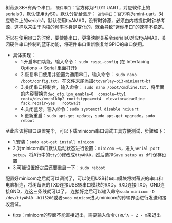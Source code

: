 树莓派3B+有两个串口，
`硬件串口`：官方称为PL011 UART，对应软件上的serials0，默认使用ttyS0，默认分配给蓝牙；
`迷你串口`：官方称为mini-uart，对应软件上的serials1，默认使用ttyAMA0，没有时钟源，必须由内核提供时钟参考源，这样以来由于内核的频率本身是变化的，就会导致“迷你串口”的速率不稳定。


所以在使用串口的时候，要使能串口，更换映射关系令serials0对应ttyAMA0，关闭硬件串口控制的蓝牙功能，将硬件串口重新恢复给GPIO的串口使用。

- 具体实现：
  - 1.开启串口功能，输入命令： `sudo raspi-config` (在 Interfacing Options -> Serial 里面打开)
  - 2.恢复串口使用并设置为通用串口，输入命令： `sudo nano /boot/config.txt`，在文件末尾添加`dtoverlay=pi3-miniuart-bt`
  - 3.关闭串口控制台，输入命令： `sudo nano /boot/cmdline.txt`，将里面的内容替换为`dwc_otg.lpm_enable=0  console=tty1 root=/dev/mmcblk0p2 rootfstype=ext4  elevator=deadline fsck.repair=yes   rootwait`
  - 4.关闭蓝牙，输入命令：`sudo systemctl disable hciuart`
  - 5.更新重启：`sudo apt-get update`，`sudo apt-get upgrade`，`sudo reboot`

至此应该将串口设置完毕，可以下载minicom串口调试工具方便测试，步骤如下：
- 1.安装：`sudo apt-get install minicom`
- 2.对minicom串口默认启动状态进行设置：`minicom –s`，进入`Serial port setup`，将A行中的`ttyS0`修改成`ttyAMA0`，然后选择`Save setup as dfl`保存设置
- 3.可能设置好之后还要重启一下：`sudo reboot`

配置好minicom之后就可以调试了，可以使用USB转串口模块将树莓派的串口和电脑相连，将树莓派的TXD连接USB转串口模块的RXD，RXD连接TXD，GND连接GND，连这三条线就可以了。
连接好之后可以输入命令`sudo minicom -D /dev/ttyAMA0 -b115200`或者`sudo minicom`进入minicom的传输界面进行发送和接收测试。
- tips：minicom的界面不能直接退出，需要输入命令`CTRL^A - Z - X`来退出
